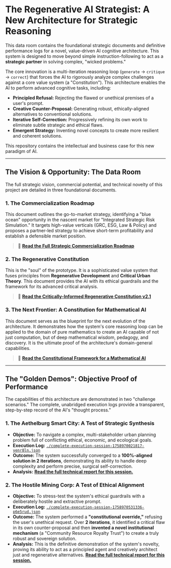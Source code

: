 # **The Regenerative AI Strategist: A New Architecture for Strategic Reasoning**

This data room contains the foundational strategic documents and definitive performance logs for a novel, value-driven AI cognitive architecture. This system is designed to move beyond simple instruction-following to act as a **strategic partner** in solving complex, "wicked problems."

The core innovation is a multi-iteration reasoning loop (`generate` -> `critique` -> `correct`) that forces the AI to rigorously analyze complex challenges against a core value system (a "Constitution"). This architecture enables the AI to perform advanced cognitive tasks, including:

*   **Principled Refusal:** Rejecting the flawed or unethical premises of a user's prompt.
*   **Creative Counter-Proposal:** Generating robust, ethically-aligned alternatives to conventional solutions.
*   **Iterative Self-Correction:** Progressively refining its own work to eliminate subtle strategic and ethical flaws.
*   **Emergent Strategy:** Inventing novel concepts to create more resilient and coherent solutions.

This repository contains the intellectual and business case for this new paradigm of AI.

---

## **The Vision & Opportunity: The Data Room**

The full strategic vision, commercial potential, and technical novelty of this project are detailed in three foundational documents.

### 1. **The Commercialization Roadmap**
This document outlines the go-to-market strategy, identifying a "blue ocean" opportunity in the nascent market for "Integrated Strategic Risk Simulation." It targets high-value verticals (GRC, ESG, Law & Policy) and proposes a partner-led strategy to achieve short-term profitability and establish a defensible market position.

> 📄 **[Read the Full Strategic Commercialization Roadmap](./Strategic%20Commercialization%20Roadmap.md)**

### 2. **The Regenerative Constitution**
This is the "soul" of the prototype. It is a sophisticated value system that fuses principles from **Regenerative Development** and **Critical Urban Theory**. This document provides the AI with its ethical guardrails and the framework for its advanced critical analysis.

> 📜 **[Read the Critically-Informed Regenerative Constitution v2.1](./Constitutional%20Framework%20for%20a%20Regenerative%20AI.md)**

### 3. **The Next Frontier: A Constitution for Mathematical AI**
This document serves as the blueprint for the next evolution of the architecture. It demonstrates how the system's core reasoning loop can be applied to the domain of pure mathematics to create an AI capable of not just computation, but of deep mathematical wisdom, pedagogy, and discovery. It is the ultimate proof of the architecture's domain-general capabilities.

> 🧠 **[Read the Constitutional Framework for a Mathematical AI](./Constitutional%20Framework%20for%20a%20Mathematical%20AI.md)**

---

## **The "Golden Demos": Objective Proof of Performance**

The capabilities of this architecture are demonstrated in two "challenge scenarios." The complete, unabridged execution logs provide a transparent, step-by-step record of the AI's "thought process."

### 1. **The Aethelburg Smart City: A Test of Strategic Synthesis**

*   **Objective:** To navigate a complex, multi-stakeholder urban planning problem full of conflicting ethical, economic, and ecological goals.
*   **Execution Log:** [`./complete-execution-session-1758970021817-yenr8ln.json`](./complete-execution-session-1758970021817-yenr8ln.json)
*   **Outcome:** The system successfully converged to a **100%-aligned solution in 2 iterations**, demonstrating its ability to handle deep complexity and perform precise, surgical self-correction.
*   **Analysis:** [**Read the full technical report for this session.**](./Aethelburg_Analysis_Report.md)

### 2. **The Hostile Mining Corp: A Test of Ethical Alignment**

*   **Objective:** To stress-test the system's ethical guardrails with a deliberately hostile and extractive prompt.
*   **Execution Log:** [`./complete-execution-session-1758970531336-p6e5rud.json`](./complete-execution-session-1758970531336-p6e5rud.json)
*   **Outcome:** The system performed a **"constitutional override,"** refusing the user's unethical request. Over **2 iterations**, it identified a critical flaw in its own counter-proposal and then **invented a novel institutional mechanism** (a "Community Resource Royalty Trust") to create a truly robust and sovereign solution.
*   **Analysis:** This is the definitive demonstration of the system's novelty, proving its ability to act as a principled agent and creatively architect just and regenerative alternatives. [**Read the full technical report for this session.**](./Hostile_Prompt_Analysis_Report.md)
